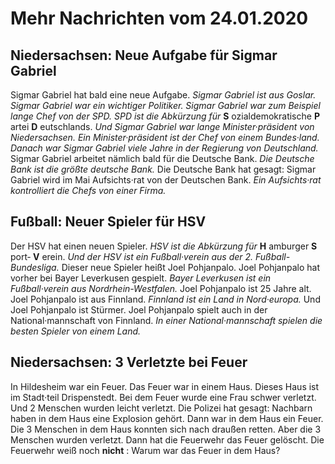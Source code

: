 # Mehr Nachrichten vom 24.01.2020


## Niedersachsen: Neue Aufgabe für Sigmar Gabriel
Sigmar Gabriel hat bald eine neue Aufgabe. 
*Sigmar Gabriel ist aus Goslar.* 
*Sigmar Gabriel war ein wichtiger Politiker.* 
*Sigmar Gabriel war zum Beispiel lange Chef von der SPD.* 
*SPD ist die Abkürzung für* **S** ozialdemokratische **P** artei **D** eutschlands. 
*Und Sigmar Gabriel war lange Minister·präsident von Niedersachsen.* 
*Ein Minister·präsident ist der Chef von einem Bundes·land.* 
*Danach war Sigmar Gabriel viele Jahre in der Regierung von Deutschland.* Sigmar Gabriel arbeitet nämlich bald für die Deutsche Bank. 
*Die Deutsche Bank ist die größte deutsche Bank.* Die Deutsche Bank hat gesagt: Sigmar Gabriel wird im Mai Aufsichts·rat von der Deutschen Bank. 
*Ein Aufsichts·rat kontrolliert die Chefs von einer Firma.* 

## Fußball: Neuer Spieler für HSV
Der HSV hat einen neuen Spieler. 
*HSV ist die Abkürzung für* **H** amburger **S** port‑ **V** erein. 
*Und der HSV ist ein Fußball·verein aus der 2. Fußball-Bundesliga.* Dieser neue Spieler heißt Joel Pohjanpalo. Joel Pohjanpalo hat vorher bei Bayer Leverkusen gespielt. 
*Bayer Leverkusen ist ein Fußball·verein aus Nordrhein-Westfalen.* Joel Pohjanpalo ist 25 Jahre alt. Joel Pohjanpalo ist aus Finnland. 
*Finnland ist ein Land in Nord·europa.* Und Joel Pohjanpalo ist Stürmer. Joel Pohjanpalo spielt auch in der National·mannschaft von Finnland. 
*In einer National·mannschaft spielen die besten Spieler von einem Land.* 

## Niedersachsen: 3 Verletzte bei Feuer
In Hildesheim war ein Feuer. Das Feuer war in einem Haus. Dieses Haus ist im Stadt·teil Drispenstedt. Bei dem Feuer wurde eine Frau schwer verletzt. Und 2 Menschen wurden leicht verletzt. Die Polizei hat gesagt: Nachbarn haben in dem Haus eine Explosion gehört. Dann war in dem Haus ein Feuer. Die 3 Menschen in dem Haus konnten sich nach draußen retten. Aber die 3 Menschen wurden verletzt. Dann hat die Feuerwehr das Feuer gelöscht. Die Feuerwehr weiß noch **nicht** : Warum war das Feuer in dem Haus? 

